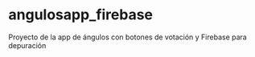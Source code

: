 # angulosapp_firebase
Proyecto de la app de ángulos con botones de votación y Firebase para depuración
